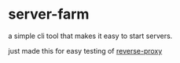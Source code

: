 # server-farm

a simple cli tool that makes it easy to start servers.

just made this for easy testing of [reverse-proxy](https://github.com/keshavbabu/reverse-proxy)
